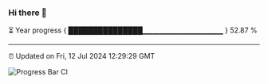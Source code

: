 ### Hi there 👋

⏳ Year progress { ███████████████▁▁▁▁▁▁▁▁▁▁▁▁▁▁▁ } 52.87 %

---

⏰ Updated on Fri, 12 Jul 2024 12:29:29 GMT

![Progress Bar CI](https://github.com/liununu/liununu/workflows/Progress%20Bar%20CI/badge.svg)
